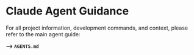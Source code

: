 # Claude Agent Guidance

For all project information, development commands, and context, please refer to the main agent guide:

**--> `AGENTS.md`** 